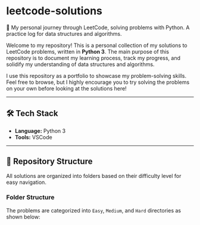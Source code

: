 # leetcode-solutions
🐍 My personal journey through LeetCode, solving problems with Python. A practice log for data structures and algorithms.

Welcome to my repository! This is a personal collection of my solutions to LeetCode problems, written in **Python 3**. The main purpose of this repository is to document my learning process, track my progress, and solidify my understanding of data structures and algorithms.

I use this repository as a portfolio to showcase my problem-solving skills. Feel free to browse, but I highly encourage you to try solving the problems on your own before looking at the solutions here!

---

## 🛠️ Tech Stack

* **Language:** Python 3
* **Tools:** VSCode

---

## 📁 Repository Structure

All solutions are organized into folders based on their difficulty level for easy navigation.

### Folder Structure
The problems are categorized into `Easy`, `Medium`, and `Hard` directories as shown below:
